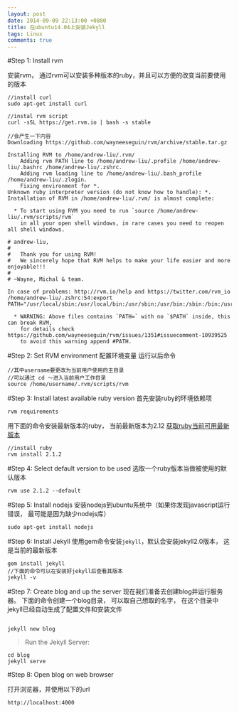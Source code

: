 ```yaml
---
layout: post
date: 2014-09-09 22:13:00 +0800
title: 在ubuntu14.04上安装Jekyll
tags: Linux
comments: true
---
```


#Step 1: Install rvm

安装rvm， 通过rvm可以安装多种版本的ruby，并且可以方便的改变当前要使用的版本

```
//install curl
sudo apt-get install curl

//instal rvm script
curl -sSL https://get.rvm.io | bash -s stable
```

<!--more-->

```
//会产生一下内容
Downloading https://github.com/wayneeseguin/rvm/archive/stable.tar.gz

Installing RVM to /home/andrew-liu/.rvm/
    Adding rvm PATH line to /home/andrew-liu/.profile /home/andrew-liu/.bashrc /home/andrew-liu/.zshrc.
    Adding rvm loading line to /home/andrew-liu/.bash_profile /home/andrew-liu/.zlogin.
    Fixing environment for *.
Unknown ruby interpreter version (do not know how to handle): *.
Installation of RVM in /home/andrew-liu/.rvm/ is almost complete:

  * To start using RVM you need to run `source /home/andrew-liu/.rvm/scripts/rvm`
    in all your open shell windows, in rare cases you need to reopen all shell windows.

# andrew-liu,
#
#   Thank you for using RVM!
#   We sincerely hope that RVM helps to make your life easier and more enjoyable!!!
#
# ~Wayne, Michal & team.

In case of problems: http://rvm.io/help and https://twitter.com/rvm_io
/home/andrew-liu/.zshrc:54:export PATH="/usr/local/sbin:/usr/local/bin:/usr/sbin:/usr/bin:/sbin:/bin:/usr/games:/usr/local/games"

  * WARNING: Above files contains `PATH=` with no `$PATH` inside, this can break RVM,
    for details check https://github.com/wayneeseguin/rvm/issues/1351#issuecomment-10939525
    to avoid this warning append #PATH.
```


#Step 2: Set RVM environment
配置环境变量
运行以后命令

```
//其中username要更改为当前用户使用的主目录
//可以通过 cd ～进入当前用户工作目录
source /home/username/.rvm/scripts/rvm
```

#Step 3: Install latest available ruby version
首先安装ruby的环境依赖项

```
rvm requirements
```
用下面的命令安装最新版本的ruby， 当前最新版本为2.12
[获取ruby当前可用最新版本](https://www.ruby-lang.org/en/downloads/)

```
//install ruby
rvm install 2.1.2
```

#Step 4: Select default version to be used
选取一个ruby版本当做被使用的默认版本

```
rvm use 2.1.2 --default
```


#Step 5: Install nodejs
安装nodejs到ubuntu系统中（如果你发现javascript运行错误， 最可能是因为缺少nodejs库）

```
sudo apt-get install nodejs
```

#Step 6: Install Jekyll
使用gem命令安装`jekyll`，默认会安装jekyll2.0版本， 这是当前的最新版本

```
gem install jekyll
//下面的命令可以在安装好jekyll后查看其版本
jekyll -v
```

#Step 7: Create blog and up the server
现在我们准备去创建blog并运行服务器。
下面的命令创建一个blog目录， 可以取自己想取的名字， 在这个目录中jekyll已经自动生成了配置文件和安装文件

```

jekyll new blog
```

> Run the Jekyll Server:


```
cd blog
jekyll serve
```

#Step 8: Open blog on web browser

打开浏览器，并使用以下的url

```
http://localhost:4000
```

